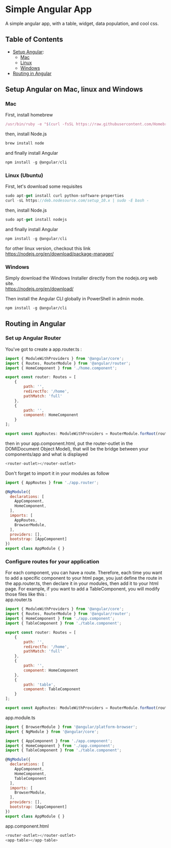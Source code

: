 # Simple Angular App
A simple angular app, with a table, widget, data population, and cool css.

## Table of Contents
- [Setup Angular](#setup):
    - [Mac](#mac)
    - [Linux](#linux)
    - [Windows](#windows)
- [Routing in Angular](#routing)

<a name="setup"></a>

## Setup Angular on Mac, linux and Windows

<a name="mac"></a>

### Mac
First, install homebrew
```javascript
/usr/bin/ruby -e "$(curl -fsSL https://raw.githubusercontent.com/Homebrew/install/master/install)"
```
then, install Node.js
```javascript
brew install node
```
and finally install Angular
```javascript
npm install -g @angular/cli
```

<a name="linux"></a>

### Linux (Ubuntu)
First, let's download some requisites
```javascript
sudo apt-get install curl python-software-properties
curl -sL https://deb.nodesource.com/setup_10.x | sudo -E bash -
```
then, install Node.js
```javascript
sudo apt-get install nodejs
```
and finally install Angular
```javascript
npm install -g @angular/cli
```
for other linux version, checkout this link  
https://nodejs.org/en/download/package-manager/

<a name="windows"></a>

### Windows
Simply download the Windows Installer directly from the nodejs.org web site.  
https://nodejs.org/en/download/  

Then install the Angular CLI globally in PowerShell in admin mode.
```
npm install -g @angular/cli
```

<a name="routing"></a>

## Routing in Angular

### Set up Angular Router


You've got to create a app.router.ts :
```javascript
import { ModuleWithProviders } from '@angular/core';
import { Routes, RouterModule } from '@angular/router';
import { HomeComponent } from './home.component';

export const router: Routes = [
    {
        path: '',
        redirectTo: '/home',
        pathMatch: 'full'
    },
    {
        path: '',
        component: HomeComponent
    }
];

export const AppRoutes: ModuleWithProviders = RouterModule.forRoot(router);
```
then in your app.component.html, put the router-outlet in the DOM(Document Object Model), that will be the bridge between your components/app and what is displayed
```javascript
<router-outlet></router-outlet>
```
Don't forget to import it in your modules as follow
```javascript
import { AppRoutes } from './app.router';

@NgModule({
  declarations: [
    AppComponent,
    HomeComponent,
  ],
  imports: [
    AppRoutes,
    BrowserModule,
  ],
  providers: [],
  bootstrap: [AppComponent]
})
export class AppModule { }
```

### Configure routes for your application

For each component, you can have a route. Therefore, each time you want to add a specific component to your html page, you just define the route in the app.router.ts, then declare it in your modules, then add it to your html page. For example, if you want to add a TableComponent, you will modify those files like this :  
app.router.ts  
```javascript
import { ModuleWithProviders } from '@angular/core';
import { Routes, RouterModule } from '@angular/router';
import { HomeComponent } from './app.component';
import { TableComponent } from './table.component';

export const router: Routes = [
    {
        path: '',
        redirectTo: '/home',
        pathMatch: 'full'
    },
    {
        path: '',
        component: HomeComponent
    },
    {
        path: 'table',
        component: TableComponent
    }
];

export const AppRoutes: ModuleWithProviders = RouterModule.forRoot(router);
```

app.module.ts
```javascript
import { BrowserModule } from '@angular/platform-browser';
import { NgModule } from '@angular/core';

import { AppComponent } from './app.component';
import { HomeComponent } from './app.component';
import { TableComponent } from './table.component';

@NgModule({
  declarations: [
    AppComponent,
    HomeComponent,
    TableComponent
  ],
  imports: [
    BrowserModule,
  ],
  providers: [],
  bootstrap: [AppComponent]
})
export class AppModule { }
```


app.component.html
```javascript
<router-outlet></router-outlet>
<app-table></app-table>
```